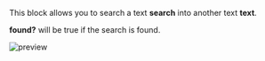 This block allows you to search a text **search** into another text **text**.

**found?** will be true if the search is found.

![preview](/images/expressions/searchInString-en.png)